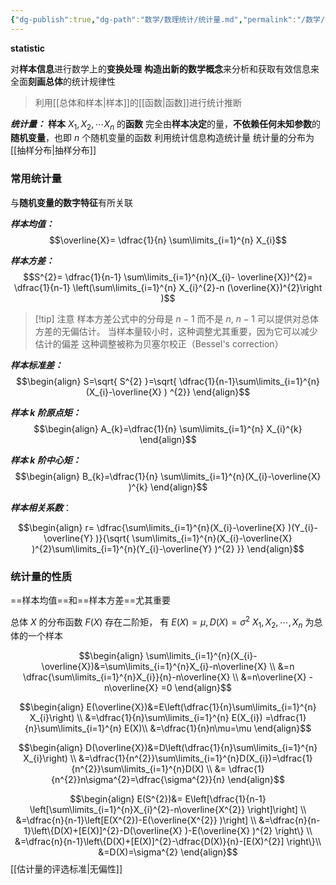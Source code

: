 ```yaml
---
{"dg-publish":true,"dg-path":"数学/数理统计/统计量.md","permalink":"/数学/数理统计/统计量/","dgPassFrontmatter":true,"noteIcon":"","created":"2024-05-21T15:20:28.636+08:00","updated":"2024-06-15T23:00:30.213+08:00"}
---
```


**statistic**

对**样本信息**进行数学上的**变换处理**
**构造出新的数学概念**来分析和获取有效信息来全面**刻画总体**的统计规律性
>利用[[总体和样本\|样本]]的[[函数\|函数]]进行统计推断

***统计量：***
**样本** $X_{1},X_{2},\cdots X_{n}$ 的**函数**
完全由**样本决定**的量，**不依赖任何未知参数**的**随机变量**，也即 $n$ 个随机变量的函数 
	利用统计信息构造统计量
	统计量的分布为[[抽样分布\|抽样分布]]

### 常用统计量
与**随机变量的数字特征**有所关联


***样本均值：***
$$\overline{X}= \dfrac{1}{n} \sum\limits_{i=1}^{n} X_{i}$$

***样本方差：***
$$S^{2}= \dfrac{1}{n-1} \sum\limits_{i=1}^{n}(X_{i}- \overline{X})^{2}= \dfrac{1}{n-1} \left(\sum\limits_{i=1}^{n} X_{i}^{2}-n (\overline{X})^{2}\right )$$


>[!tip] 注意 
>样本方差公式中的分母是 $n−1$ 而不是 $n$,
> $n−1$ 可以提供对总体方差的无偏估计。
>当样本量较小时，这种调整尤其重要，因为它可以减少估计的偏差
>这种调整被称为贝塞尔校正（Bessel's correction）

***样本标准差：***
$$\begin{align}
S=\sqrt{ S^{2} }=\sqrt{ \dfrac{1}{n-1}\sum\limits_{i=1}^{n}(X_{i}-\overline{X}  ) ^{2}}
\end{align}$$


***样本 k 阶原点矩：***
$$\begin{align}
A_{k}=\dfrac{1}{n} \sum\limits_{i=1}^{n} X_{i}^{k}
\end{align}$$

***样本 k 阶中心矩：***
$$\begin{align}
B_{k}=\dfrac{1}{n} \sum\limits_{i=1}^{n}(X_{i}-\overline{X}  )^{k}
\end{align}$$

***样本相关系数***：

$$\begin{align}
r= \dfrac{\sum\limits_{i=1}^{n}(X_{i}-\overline{X}  )(Y_{i}-\overline{Y}  )}{\sqrt{ \sum\limits_{i=1}^{n}(X_{i}-\overline{X}  )^{2}\sum\limits_{i=1}^{n}(Y_{i}-\overline{Y}  )^{2} }}
\end{align}$$



### 统计量的性质
==样本均值==和==样本方差==尤其重要

总体 $X$ 的分布函数 $F(X)$ 存在二阶矩， 有 $E(X)=\mu,D(X)=\sigma^{2}$
$X_{1},X_{2},\cdots,X_{n}$ 为总体的一个样本

$$\begin{align}
\sum\limits_{i=1}^{n}(X_{i}-\overline{X})&=\sum\limits_{i=1}^{n}X_{i}-n\overline{X}   \\
&=n \dfrac{\sum\limits_{i=1}^{n}X_{i}}{n}-n\overline{X}   \\
&=n\overline{X}  -n\overline{X}  =0
\end{align}$$


$$\begin{align}
E(\overline{X})&=E\left(\dfrac{1}{n}\sum\limits_{i=1}^{n} X_{i}\right) \\
&=\dfrac{1}{n}\sum\limits_{i=1}^{n} E(X_{i}) =\dfrac{1}{n}\sum\limits_{i=1}^{n} E(X)\\
&=\dfrac{1}{n}n\mu=\mu
\end{align}$$


$$\begin{align}
D(\overline{X})&=D\left(\dfrac{1}{n}\sum\limits_{i=1}^{n} X_{i}\right) \\
&=\dfrac{1}{n^{2}}\sum\limits_{i=1}^{n}D(X_{i})=\dfrac{1}{n^{2}}\sum\limits_{i=1}^{n}D(X) \\
&= \dfrac{1}{n^{2}}n\sigma^{2}=\dfrac{\sigma^{2}}{n}
\end{align}$$


$$\begin{align}
E(S^{2})&= E\left[\dfrac{1}{n-1} \left[\sum\limits_{i=1}^{n}X_{i}^{2}-n\overline{X^{2}}  \right]\right] \\
&=\dfrac{n}{n-1}\left[E(X^{2})-E(\overline{X^{2}}  )\right] \\
&=\dfrac{n}{n-1}\left\{D(X)+[E(X)]^{2}-D(\overline{X}  )-E(\overline{X}  )^{2} \right\} \\
&=\dfrac{n}{n-1}\left\{D(X)+[E(X)]^{2}-\dfrac{D(X)}{n}-[E(X)^{2}] \right\}\\
&=D(X)=\sigma^{2}
\end{align}$$
[[估计量的评选标准\|无偏性]]




